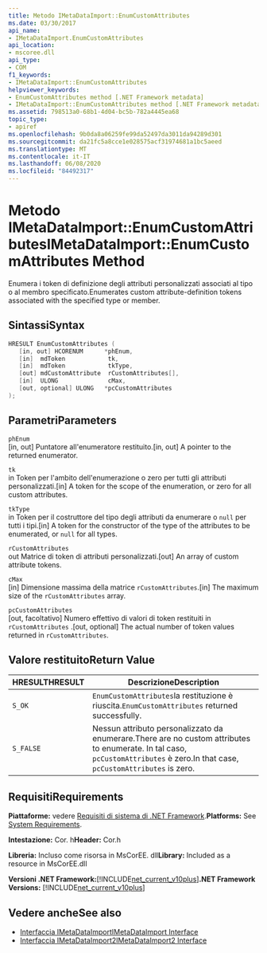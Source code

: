 ```yaml
---
title: Metodo IMetaDataImport::EnumCustomAttributes
ms.date: 03/30/2017
api_name:
- IMetaDataImport.EnumCustomAttributes
api_location:
- mscoree.dll
api_type:
- COM
f1_keywords:
- IMetaDataImport::EnumCustomAttributes
helpviewer_keywords:
- EnumCustomAttributes method [.NET Framework metadata]
- IMetaDataImport::EnumCustomAttributes method [.NET Framework metadata]
ms.assetid: 798513a0-68b1-4d04-bc5b-782a4445ea68
topic_type:
- apiref
ms.openlocfilehash: 9b0da8a06259fe99da52497da3011da94289d301
ms.sourcegitcommit: da21fc5a8cce1e028575acf31974681a1bc5aeed
ms.translationtype: MT
ms.contentlocale: it-IT
ms.lasthandoff: 06/08/2020
ms.locfileid: "84492317"
---
```

# <a name="imetadataimportenumcustomattributes-method"></a><span data-ttu-id="0b156-102">Metodo IMetaDataImport::EnumCustomAttributes</span><span class="sxs-lookup"><span data-stu-id="0b156-102">IMetaDataImport::EnumCustomAttributes Method</span></span>
<span data-ttu-id="0b156-103">Enumera i token di definizione degli attributi personalizzati associati al tipo o al membro specificato.</span><span class="sxs-lookup"><span data-stu-id="0b156-103">Enumerates custom attribute-definition tokens associated with the specified type or member.</span></span>  
  
## <a name="syntax"></a><span data-ttu-id="0b156-104">Sintassi</span><span class="sxs-lookup"><span data-stu-id="0b156-104">Syntax</span></span>  
  
```cpp  
HRESULT EnumCustomAttributes (
   [in, out] HCORENUM      *phEnum,  
   [in]  mdToken            tk,
   [in]  mdToken            tkType,
   [out] mdCustomAttribute  rCustomAttributes[],
   [in]  ULONG              cMax,  
   [out, optional] ULONG   *pcCustomAttributes  
);  
```  
  
## <a name="parameters"></a><span data-ttu-id="0b156-105">Parametri</span><span class="sxs-lookup"><span data-stu-id="0b156-105">Parameters</span></span>  
 `phEnum`  
 <span data-ttu-id="0b156-106">[in, out] Puntatore all'enumeratore restituito.</span><span class="sxs-lookup"><span data-stu-id="0b156-106">[in, out] A pointer to the returned enumerator.</span></span>  
  
 `tk`  
 <span data-ttu-id="0b156-107">in Token per l'ambito dell'enumerazione o zero per tutti gli attributi personalizzati.</span><span class="sxs-lookup"><span data-stu-id="0b156-107">[in] A token for the scope of the enumeration, or zero for all custom attributes.</span></span>  
  
 `tkType`  
 <span data-ttu-id="0b156-108">in Token per il costruttore del tipo degli attributi da enumerare o `null` per tutti i tipi.</span><span class="sxs-lookup"><span data-stu-id="0b156-108">[in] A token for the constructor of the type of the attributes to be enumerated, or `null` for all types.</span></span>  
  
 `rCustomAttributes`  
 <span data-ttu-id="0b156-109">out Matrice di token di attributi personalizzati.</span><span class="sxs-lookup"><span data-stu-id="0b156-109">[out] An array of custom attribute tokens.</span></span>  
  
 `cMax`  
 <span data-ttu-id="0b156-110">[in] Dimensione massima della matrice `rCustomAttributes`.</span><span class="sxs-lookup"><span data-stu-id="0b156-110">[in] The maximum size of the `rCustomAttributes` array.</span></span>  
  
 `pcCustomAttributes`  
 <span data-ttu-id="0b156-111">[out, facoltativo] Numero effettivo di valori di token restituiti in `rCustomAttributes` .</span><span class="sxs-lookup"><span data-stu-id="0b156-111">[out, optional] The actual number of token values returned in `rCustomAttributes`.</span></span>  
  
## <a name="return-value"></a><span data-ttu-id="0b156-112">Valore restituito</span><span class="sxs-lookup"><span data-stu-id="0b156-112">Return Value</span></span>  
  
|<span data-ttu-id="0b156-113">HRESULT</span><span class="sxs-lookup"><span data-stu-id="0b156-113">HRESULT</span></span>|<span data-ttu-id="0b156-114">Descrizione</span><span class="sxs-lookup"><span data-stu-id="0b156-114">Description</span></span>|  
|-------------|-----------------|  
|`S_OK`|<span data-ttu-id="0b156-115">`EnumCustomAttributes`la restituzione è riuscita.</span><span class="sxs-lookup"><span data-stu-id="0b156-115">`EnumCustomAttributes` returned successfully.</span></span>|  
|`S_FALSE`|<span data-ttu-id="0b156-116">Nessun attributo personalizzato da enumerare.</span><span class="sxs-lookup"><span data-stu-id="0b156-116">There are no custom attributes to enumerate.</span></span> <span data-ttu-id="0b156-117">In tal caso, `pcCustomAttributes` è zero.</span><span class="sxs-lookup"><span data-stu-id="0b156-117">In that case, `pcCustomAttributes` is zero.</span></span>|  
  
## <a name="requirements"></a><span data-ttu-id="0b156-118">Requisiti</span><span class="sxs-lookup"><span data-stu-id="0b156-118">Requirements</span></span>  
 <span data-ttu-id="0b156-119">**Piattaforme:** vedere [Requisiti di sistema di .NET Framework](../../get-started/system-requirements.md).</span><span class="sxs-lookup"><span data-stu-id="0b156-119">**Platforms:** See [System Requirements](../../get-started/system-requirements.md).</span></span>  
  
 <span data-ttu-id="0b156-120">**Intestazione:** Cor. h</span><span class="sxs-lookup"><span data-stu-id="0b156-120">**Header:** Cor.h</span></span>  
  
 <span data-ttu-id="0b156-121">**Libreria:** Incluso come risorsa in MsCorEE. dll</span><span class="sxs-lookup"><span data-stu-id="0b156-121">**Library:** Included as a resource in MsCorEE.dll</span></span>  
  
 <span data-ttu-id="0b156-122">**Versioni .NET Framework:**[!INCLUDE[net_current_v10plus](../../../../includes/net-current-v10plus-md.md)]</span><span class="sxs-lookup"><span data-stu-id="0b156-122">**.NET Framework Versions:** [!INCLUDE[net_current_v10plus](../../../../includes/net-current-v10plus-md.md)]</span></span>  
  
## <a name="see-also"></a><span data-ttu-id="0b156-123">Vedere anche</span><span class="sxs-lookup"><span data-stu-id="0b156-123">See also</span></span>

- [<span data-ttu-id="0b156-124">Interfaccia IMetaDataImport</span><span class="sxs-lookup"><span data-stu-id="0b156-124">IMetaDataImport Interface</span></span>](imetadataimport-interface.md)
- [<span data-ttu-id="0b156-125">Interfaccia IMetaDataImport2</span><span class="sxs-lookup"><span data-stu-id="0b156-125">IMetaDataImport2 Interface</span></span>](imetadataimport2-interface.md)

